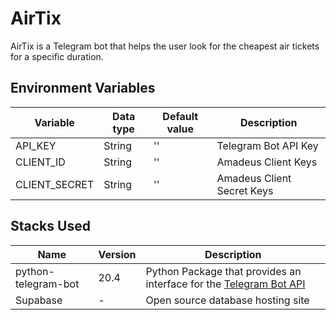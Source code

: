 # AirTix
AirTix is a Telegram bot that helps the user look for the cheapest air tickets for a specific duration.

## **Environment Variables**
| Variable | Data type | Default value | Description  |
| ---------- | --------- | -------------------------- | -----|
| API_KEY | String | '' | Telegram Bot API Key |
| CLIENT_ID | String | '' | Amadeus Client Keys |
| CLIENT_SECRET | String | '' | Amadeus Client Secret Keys |

## Stacks Used
| Name | Version | Description |
|--|--|--|
| python-telegram-bot | 20.4 | Python Package that provides an interface for the [Telegram Bot API](https://core.telegram.org/bots/api) |
| Supabase | - | Open source database hosting site


